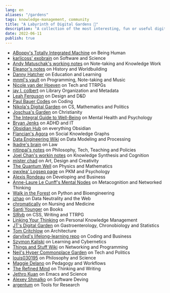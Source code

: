 ```yaml
---
lang: en
aliases: "/gardens"
tags: knowledge-management, community
title: "A Labyrinth of Digital Gardens 🌱"
description: "A collection of the most interesting, fun or useful digital gardens I have come across"
date: 2022-06-11
publish: true
---
```


- [ABoppy's Totally Integrated Machine](https://publish.obsidian.md/tim) on Being Human
- [karlicoss' exobrain](https://beepb00p.xyz/exobrain/) on Software and Science
- [Andy Matuschak's working notes](https://notes.andymatuschak.org/About_these_notes) on Note-taking and Knowledge Work
- [Eleanor's notes](https://publish.obsidian.md/eleanorkonik) on History and Worldbuilding
- [Danny Hatcher](https://notes.dannyhatcher.com/Notes) on Education and Learning
- [mnml's vault](https://publish.obsidian.md/manuel) on Programming, Note-taking and Music
- [Nicole van der Hoeven](https://notes.nicolevanderhoeven.com/) on Tech and TTRPGs
- [jay l. colbert](https://wilde-at-heart.garden/) on Library Organization and Metadata
- [Leah Ferguson](https://notes.leahferguson.com/) on Design and D&D
- [Paul Bauer Codes](https://bauer.codes/notes) on Coding
- [Nikola's Digital Garden](https://notes.nikolamilekic.com) on CS, Mathematics and Politics
- [Joschua's Garden](https://joschuasgarden.com/) on Christianity
- [The Integral Guide to Well-Being](https://integralguide.com/) on Mental Health and Psychology
- [Bryan Jenks](https://publish.obsidian.md/bryan-jenks) on ADHD and IT
- [Obsidian Hub](https://publish.obsidian.md/hub) on everything Obsidian
- [Flancian's Agora](https://anagora.org/) on Social Knowledge Graphs
- [Data Engineering Wiki](https://dataengineering.wiki/) on Data Modeling and Processing
- [lkadre's brain](https://brain.lkadre.com/) on Law
- [nitinpai's notes](https://notes.nitinpai.in/) on Philosophy, Tech, Teaching and Policies
- [Joel Chan's workin notes](https://publish.obsidian.md/joelchan-notes) on Knowledge Synthesis and Cognition
- [mister chad](https://mister-chad.com) on Art, Design and Creativity
- [The Quantum Well](https://publish.obsidian.md/myquantumwell/) on Physics and Mathematics
- [qwxlea' Logseq page](https://qwxlea.github.io/#/page/Start%20here) on PKM and Psychology
- [Alexis Rondeau](https://publish.obsidian.md/alexisrondeau/) on Developing and Business
- [Anne-Laure Le Cunff's Mental Nodes](https://www.mentalnodes.com/) on Metacognition and Networked Thinking
- [Walk in the Forest](https://walkintheforest.com/) on Python and Bioengineering
- [jzhao](https://jzhao.xyz/) on Data Neutrality and the Web
- [chromatically](https://publish.obsidian.md/chromatically) on Nursing and Medicine
- [Santi Younger](https://publish.obsidian.md/santi) on Books
- [SlRvb](https://publish.obsidian.md/slrvb) on CSS, Writing and TTRPG
- [Linking Your Thinking](https://notes.linkingyourthinking.com) on Personal Knowledge Management
- [JT's Digital Garden](https://notes.gnotract.com) on Gastroenterology, Chronobiology and Statistics
- [Tom Critchlow](https://tomcritchlow.com/wiki/) on Architecture
- [daryllxd's lifelong-learning repo](https://github.com/daryllxd/lifelong-learning) on Coding and Business
- [Szymon Kaliski](https://szymonkaliski.com/notes/) on Learning and Cybernetics
- [Things and Stuff Wiki](https://wiki.thingsandstuff.org/) on Networking and Programming
- [Neil's Hyper Commonplace Garden](https://commonplace.doubleloop.net) on Tech and Politics
- [louis030195](https://brain.louis030195.com/) on Philosophy and Science
- [Maggie Delano](https://www.maggiedelano.com/garden/) on Pedagogy and Workflows
- [The Refined Mind](https://refinedmind.co/) on Thinking and Writing
- [Jethro Kuan](https://braindump.jethro.dev/) on Emacs and Science
- [Alexey Shmalko](https://www.alexeyshmalko.com/) on Software Deving
- [argentum](https://publish.obsidian.md/argenos) on Tools for Research
